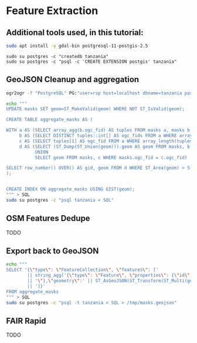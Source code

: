 # Feature Extraction


Additional tools used, in this tutorial:
---------------------------------------
```bash
sudo apt install -y gdal-bin postgresql-11-postgis-2.5
```


```
sudo su postgres -c "createdb tanzania"
sudo su postgres -c "psql -c 'CREATE EXTENSION postgis' tanzania"
```

GeoJSON Cleanup and aggregation
-------------------------------

```bash
ogr2ogr -f "PostgreSQL" PG:"user=rsp host=localhost dbname=tanzania password=pass" predict/building.json -t_srs EPSG:3857 -nlt PROMOTE_TO_MULTI -nln masks -lco GEOMETRY_NAME=geom
```

```bash
echo """
UPDATE masks SET geom=ST_MakeValid(geom) WHERE NOT ST_IsValid(geom);     -- clean it up

CREATE TABLE aggregate_masks AS (                                        -- aggegate tiled features

WITH a AS (SELECT array_agg(b.ogc_fid) AS tuples FROM masks a, masks b WHERE ST_DWithin(a.geom, b.geom, 0.01) GROUP BY a.ogc_fid),
     b AS (SELECT DISTINCT tuples::int[] AS ogc_fids FROM a WHERE array_length(tuples, 1) > 1),
     c AS (SELECT tuples[1] AS ogc_fid FROM a WHERE array_length(tuples, 1) = 1),
     d AS (SELECT (ST_Dump(ST_Union(geom))).geom AS geom FROM masks, b WHERE masks.ogc_fid = ANY(b.ogc_fids)
           UNION
           SELECT geom FROM masks, c WHERE masks.ogc_fid = c.ogc_fid)

SELECT row_number() OVER() AS gid, geom FROM d WHERE ST_Area(geom) > 5.0 -- remove artefacts
);


CREATE INDEX ON aggregate_masks USING GIST(geom);                        -- spatial index
""" > SQL
sudo su postgres -c "psql tanzania < SQL"
```




OSM Features Dedupe
-------------------
TODO



Export back to GeoJSON
----------------------

```bash
echo """
SELECT '{\"type\": \"FeatureCollection\", \"features\": ['
        || string_agg('{\"type\": \"Feature\", \"properties\": {\"id\":\"' || gid
        || '\"},\"geometry\":' || ST_AsGeoJSON(ST_Transform(ST_Multi(geom), 4326), 6) || '}', ',')
        || ']}'
FROM aggregate_masks
""" > SQL
sudo su postgres -c "psql -t tanzania < SQL > /tmp/masks.geojson"
```



FAIR Rapid
----------
TODO
